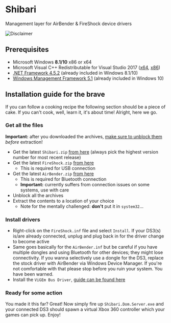 # Shibari
Management layer for AirBender & FireShock device drivers

![Disclaimer](http://nefarius.at/public/Alpha-Disclaimer.png)

## Prerequisites
 * Microsoft Windows **8.1/10** x86 or x64
 * Microsoft Visual C++ Redistributable for Visual Studio 2017 ([x64](https://go.microsoft.com/fwlink/?LinkId=746572), [x86](https://go.microsoft.com/fwlink/?LinkId=746571))
 * [.NET Framework 4.5.2](https://www.microsoft.com/en-ca/download/details.aspx?id=42642) (already included in Windows 8.1/10)
 * [Windows Management Framework 5.1](https://docs.microsoft.com/en-us/powershell/wmf/5.1/install-configure) (already included in Windows 10)

## Installation guide for the brave
If you can follow a cooking recipe the following section should be a piece of cake. If you can't cook, well, learn it, it's about time! Alright, here we go.

### Get all the files
**Important:** after you downloaded the archives, [make sure to unblock them](https://blogs.msdn.microsoft.com/delay/p/unblockingdownloadedfile/) *before* extraction!

 * Get the latest `Shibari.zip` [from here](https://buildbot.vigem.org/builds/Shibari/master/) (always pick the highest version number for most recent release)
 * Get the latest `FireShock.zip` [from here](https://downloads.vigem.org/projects/FireShock/stable/)
   * This is required for USB connection
 * Get the latest `AirBender.zip` [from here](https://downloads.vigem.org/projects/AirBender/stable/)
   * This is required for Bluetooth connection
   * **Important:** currently suffers from connection issues on some systems, use with care
 * Unblock all the archives
 * Extract the contents to a location of your choice 
   * Note for the mentally challenged: **don't** put it in `system32`...

### Install drivers
 * Right-click on the `FireShock.inf` file and select `Install`. If your DS3(s) is/are already connected, unplug and plug back in for the driver change to become active
 * Same goes basically for the `AirBender.inf` but be careful if you have multiple dongles and using Bluetooth for other devices; they might lose connectivity. If you wanna selectively use a dongle for the DS3, replace the stock driver with AirBender via Windows Device Manager. If you're not comfortable with that please stop before you ruin your system. You have been warned.
 * Install the `ViGEm Bus Driver`, [guide can be found here](https://github.com/nefarius/ViGEm/wiki/Driver-Installation)
 
### Ready for some action
You made it this far? Great! Now simply fire up `Shibari.Dom.Server.exe` and your connected DS3 should spawn a virtual Xbox 360 controller which your games can pick up. Enjoy!
